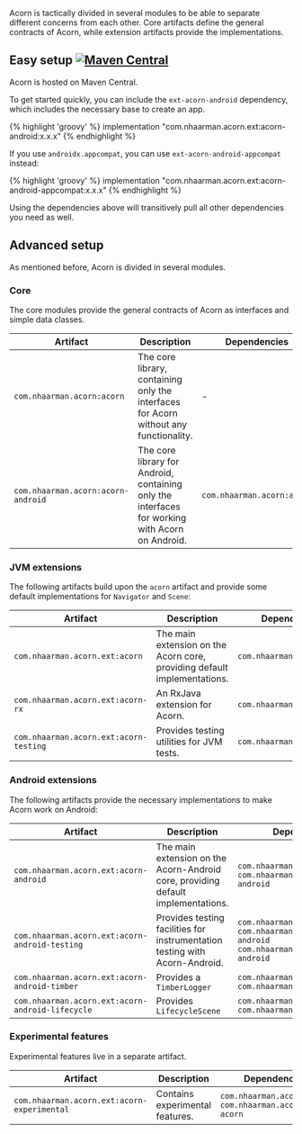---
---

Acorn is tactically divided in several modules to be able to separate different
concerns from each other. Core artifacts define the general contracts of Acorn,
while extension artifacts provide the implementations.


## Easy setup [![Maven Central](https://maven-badges.herokuapp.com/maven-central/com.nhaarman.acorn/acorn/badge.png)](https://maven-badges.herokuapp.com/maven-central/com.nhaarman.acorn/acorn)

Acorn is hosted on Maven Central.

To get started quickly, you can include the `ext-acorn-android` dependency, 
which includes the necessary base to create an app.

{% highlight 'groovy' %}
implementation "com.nhaarman.acorn.ext:acorn-android:x.x.x"
{% endhighlight %}

If you use `androidx.appcompat`, you can use `ext-acorn-android-appcompat` instead:

{% highlight 'groovy' %}
implementation "com.nhaarman.acorn.ext:acorn-android-appcompat:x.x.x"
{% endhighlight %}

Using the dependencies above will transitively pull all other dependencies you
need as well.


## Advanced setup

As mentioned before, Acorn is divided in several modules.

### Core

The core modules provide the general contracts of Acorn as interfaces and simple
data classes.

| Artifact | Description | Dependencies|
|----------|-------------|-------------|
|`com.nhaarman.acorn:acorn` | The core library, containing only the interfaces for Acorn without any functionality. | - |
|`com.nhaarman.acorn:acorn-android` | The core library for Android, containing only the interfaces for working with Acorn on Android. | `com.nhaarman.acorn:acorn` |

### JVM extensions

The following artifacts build upon the `acorn` artifact and provide some default
implementations for `Navigator` and `Scene`:


| Artifact | Description | Dependencies|
|----------|-------------|-------------|
|`com.nhaarman.acorn.ext:acorn` | The main extension on the Acorn core, providing default implementations. |`com.nhaarman.acorn:acorn`|
|`com.nhaarman.acorn.ext:acorn-rx` | An RxJava extension for Acorn. |`com.nhaarman.acorn:acorn`|
|`com.nhaarman.acorn.ext:acorn-testing` | Provides testing utilities for JVM tests. |`com.nhaarman.acorn:acorn`|


### Android extensions

The following artifacts provide the necessary implementations to make
Acorn work on Android:


| Artifact | Description | Dependencies|
|----------|-------------|-------------|
|`com.nhaarman.acorn.ext:acorn-android` | The main extension on the Acorn-Android core, providing default implementations. |`com.nhaarman.acorn:acorn`<br>`com.nhaarman.acorn:acorn-android`|
|`com.nhaarman.acorn.ext:acorn-android-testing` | Provides testing facilities for instrumentation testing with Acorn-Android. |`com.nhaarman.acorn:acorn`<br>`com.nhaarman.acorn:acorn-android`<br>`com.nhaarman.acorn.ext:acorn-android`|
|`com.nhaarman.acorn.ext:acorn-android-timber` | Provides a `TimberLogger` |`com.nhaarman.acorn:acorn`<br>`com.nhaarman.acorn.ext:acorn`|
|`com.nhaarman.acorn.ext:acorn-android-lifecycle` | Provides `LifecycleScene` |`com.nhaarman.acorn:acorn`<br>`com.nhaarman.acorn.ext:acorn`|

### Experimental features

Experimental features live in a separate artifact.

| Artifact | Description | Dependencies|
|----------|-------------|-------------|
|`com.nhaarman.acorn.ext:acorn-experimental` | Contains experimental features. |`com.nhaarman.acorn:acorn`<br>`com.nhaarman.acorn:ext-acorn`|
